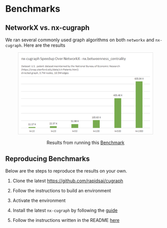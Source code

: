 # Benchmarks

## NetworkX vs. nx-cugraph
We ran several commonly used graph algorithms on both `networkx` and `nx-cugraph`. Here are the results


<figure>

![bench-image](../_static/bc_benchmark.png)

<figcaption style="text-align: center;">Results from running this <a
href="https://github.com/rapidsai/cugraph/blob/HEAD/benchmarks/nx-cugraph/pytest-based/bench_algos.py">Benchmark</a><span
class="title-ref"></span></figcaption>
</figure>

## Reproducing Benchmarks

Below are the steps to reproduce the results on your own.

1. Clone the latest <https://github.com/rapidsai/cugraph>

2. Follow the instructions to build an environment

3. Activate the environment

4. Install the latest `nx-cugraph` by following the [guide](installation.md)

5. Follow the instructions written in the README [here](https://github.com/rapidsai/cugraph/blob/HEAD/benchmarks/nx-cugraph/pytest-based)
